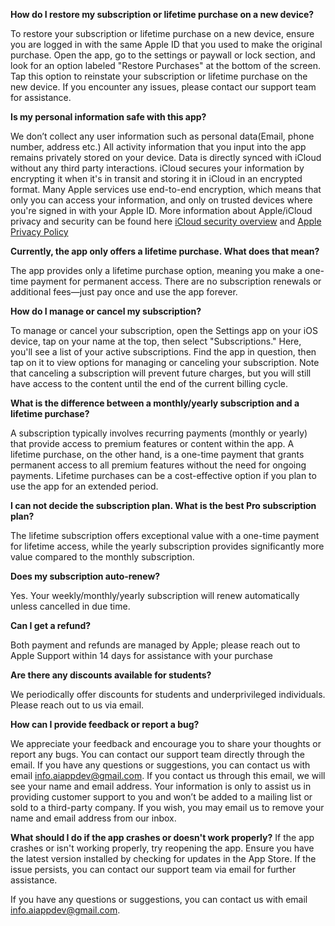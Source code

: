 **How do I restore my subscription or lifetime purchase on a new device?**

To restore your subscription or lifetime purchase on a new device, ensure you are logged in with the same Apple ID that you used to make the original purchase. Open the app, go to the settings or paywall or lock section, and look for an option labeled "Restore Purchases" at the bottom of the screen. Tap this option to reinstate your subscription or lifetime purchase on the new device. If you encounter any issues, please contact our support team for assistance.

**Is my personal information safe with this app?**

We don’t collect any user information such as personal data(Email, phone number, address etc.) All activity information that you input into the app remains privately stored on your device. Data is directly synced with iCloud without any third party interactions. iCloud secures your information by encrypting it when it's in transit and storing it in iCloud in an encrypted format. Many Apple services use end-to-end encryption, which means that only you can access your information, and only on trusted devices where you're signed in with your Apple ID. More information about Apple/iCloud privacy and security can be found here [iCloud security overview](https://support.apple.com/en-us/HT202303#:~:text=Data%20security,in%20with%20your%20Apple%20ID.y) and [Apple Privacy Policy](https://www.apple.com/legal/privacy/en-ww/)

**Currently, the app only offers a lifetime purchase. What does that mean?**

The app provides only a lifetime purchase option, meaning you make a one-time payment for permanent access. There are no subscription renewals or additional fees—just pay once and use the app forever.

**How do I manage or cancel my subscription?**

To manage or cancel your subscription, open the Settings app on your iOS device, tap on your name at the top, then select "Subscriptions." Here, you'll see a list of your active subscriptions. Find the app in question, then tap on it to view options for managing or canceling your subscription. Note that canceling a subscription will prevent future charges, but you will still have access to the content until the end of the current billing cycle.

**What is the difference between a monthly/yearly subscription and a lifetime purchase?**

A subscription typically involves recurring payments (monthly or yearly) that provide access to premium features or content within the app. A lifetime purchase, on the other hand, is a one-time payment that grants permanent access to all premium features without the need for ongoing payments. Lifetime purchases can be a cost-effective option if you plan to use the app for an extended period.

**I can not decide the subscription plan. What is the best Pro subscription plan?**

The lifetime subscription offers exceptional value with a one-time payment for lifetime access, while the yearly subscription provides significantly more value compared to the monthly subscription.
       
**Does my subscription auto-renew?**

Yes. Your weekly/monthly/yearly subscription will renew automatically unless cancelled in due time.
        
**Can I get a refund?**

Both payment and refunds are managed by Apple; please reach out to Apple Support within 14 days for assistance with your purchase

**Are there any discounts available for students?**

We periodically offer discounts for students and underprivileged individuals. Please reach out to us via email.

**How can I provide feedback or report a bug?**

We appreciate your feedback and encourage you to share your thoughts or report any bugs. You can contact our support team directly through the email. If you have any questions or suggestions, you can contact us with email info.aiappdev@gmail.com. If you contact us through this email, we will see your name and email address. Your information is only to assist us in providing customer support to you and won’t be added to a mailing list or sold to a third-party company. If you wish, you may email us to remove your name and email address from our inbox.

**What should I do if the app crashes or doesn't work properly?**
       If the app crashes or isn't working properly, try reopening the app. Ensure you have the latest version installed by checking for updates in the App Store. If the issue persists, you can contact our support team via email for further assistance.

If you have any questions or suggestions, you can contact us with email info.aiappdev@gmail.com.
